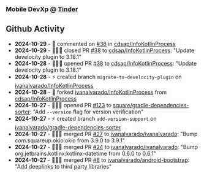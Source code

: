### Mobile DevXp @ [Tinder](https://medium.com/tinder)

## Github Activity
- **2024-10-29** - 💬 commented on [#38](https://api.github.com/repos/cdsap/InfoKotlinProcess/issues/38/comments) in [cdsap/InfoKotlinProcess](https://github.com/cdsap/InfoKotlinProcess)
- **2024-10-29** - 🧑🏻‍💻 closed PR [#38](https://github.com/cdsap/InfoKotlinProcess/pull/38) to [cdsap/InfoKotlinProcess](https://github.com/cdsap/InfoKotlinProcess): "Update develocity plugin to 3.18.1"
- **2024-10-28** - 🧑🏻‍💻 opened PR [#38](https://github.com/cdsap/InfoKotlinProcess/pull/38) to [cdsap/InfoKotlinProcess](https://github.com/cdsap/InfoKotlinProcess): "Update develocity plugin to 3.18.1"
- **2024-10-28** - ⚡️ created branch `migrate-to-develocity-plugin` on [ivanalvarado/InfoKotlinProcess](https://github.com/ivanalvarado/InfoKotlinProcess)
- **2024-10-28** - 🔱 forked [ivanalvarado/InfoKotlinProcess]() from [cdsap/InfoKotlinProcess](https://github.com/cdsap/InfoKotlinProcess)
- **2024-10-27** - 🧑🏻‍💻 opened PR [#123](https://github.com/square/gradle-dependencies-sorter/pull/123) to [square/gradle-dependencies-sorter](https://github.com/square/gradle-dependencies-sorter): "Add `--version` flag for version verification"
- **2024-10-27** - ⚡️ created branch `add-version-support` on [ivanalvarado/gradle-dependencies-sorter](https://github.com/ivanalvarado/gradle-dependencies-sorter)
- **2024-10-27** - 🧑🏻‍💻 merged PR [#27](https://github.com/ivanalvarado/ivanalvarado/pull/27) to [ivanalvarado/ivanalvarado](https://github.com/ivanalvarado/ivanalvarado): "Bump com.squareup.okio:okio from 3.9.0 to 3.9.1"
- **2024-10-27** - 🧑🏻‍💻 merged PR [#24](https://github.com/ivanalvarado/ivanalvarado/pull/24) to [ivanalvarado/ivanalvarado](https://github.com/ivanalvarado/ivanalvarado): "Bump org.jetbrains.kotlinx:kotlinx-datetime from 0.6.0 to 0.6.1"
- **2024-10-27** - 🧑🏻‍💻 merged PR [#8](https://github.com/ivanalvarado/android-bootstrap/pull/8) to [ivanalvarado/android-bootstrap](https://github.com/ivanalvarado/android-bootstrap): "Add deeplinks to third party libraries"